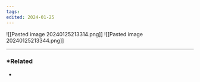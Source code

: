 ```yaml
---
tags: 
edited: 2024-01-25
---
```

![[Pasted image 20240125213314.png]]
![[Pasted image 20240125213344.png]]

---
### *Related
- 